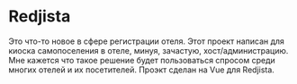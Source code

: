 # Redjista
Это что-то новое в сфере регистрации отеля.
Этот проект написан для киоска самопоселения в отеле, минуя, зачастую, хост/администрацию.
Мне кажется что такое решение будет пользоваться спросом среди многих отелей и их посетителей.
Проэкт сделан на Vue для Redjista.
